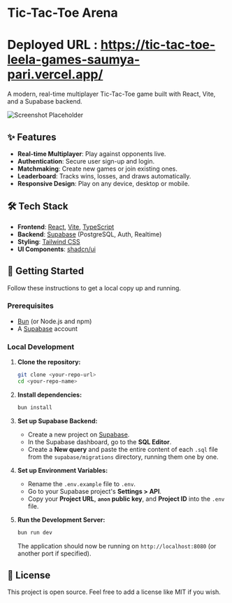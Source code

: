 #  Tic-Tac-Toe Arena
# Deployed URL : https://tic-tac-toe-leela-games-saumya-pari.vercel.app/
A modern, real-time multiplayer Tic-Tac-Toe game built with React, Vite, and a Supabase backend.

![Screenshot Placeholder](https://via.placeholder.com/800x450.png?text=Your+App+Screenshot+Here)

## ✨ Features

- **Real-time Multiplayer**: Play against opponents live.
- **Authentication**: Secure user sign-up and login.
- **Matchmaking**: Create new games or join existing ones.
- **Leaderboard**: Tracks wins, losses, and draws automatically.
- **Responsive Design**: Play on any device, desktop or mobile.

## 🛠️ Tech Stack

- **Frontend**: [React](https://react.dev/), [Vite](https://vitejs.dev/), [TypeScript](https://www.typescriptlang.org/)
- **Backend**: [Supabase](https://supabase.com/) (PostgreSQL, Auth, Realtime)
- **Styling**: [Tailwind CSS](https://tailwindcss.com/)
- **UI Components**: [shadcn/ui](https://ui.shadcn.com/)

## 🚀 Getting Started

Follow these instructions to get a local copy up and running.

### Prerequisites

- [Bun](https://bun.sh/) (or Node.js and npm)
- A [Supabase](https://supabase.com/) account

### Local Development

1.  **Clone the repository:**
    ```sh
    git clone <your-repo-url>
    cd <your-repo-name>
    ```

2.  **Install dependencies:**
    ```sh
    bun install
    ```

3.  **Set up Supabase Backend:**
    - Create a new project on [Supabase](https://app.supabase.com/new).
    - In the Supabase dashboard, go to the **SQL Editor**.
    - Create a **New query** and paste the entire content of each `.sql` file from the `supabase/migrations` directory, running them one by one.

4.  **Set up Environment Variables:**
    - Rename the `.env.example` file to `.env`.
    - Go to your Supabase project's **Settings > API**.
    - Copy your **Project URL**, **`anon` public key**, and **Project ID** into the `.env` file.

5.  **Run the Development Server:**
    ```sh
    bun run dev
    ```

    The application should now be running on `http://localhost:8080` (or another port if specified).

## 📄 License

This project is open source. Feel free to add a license like MIT if you wish.
